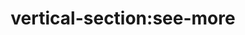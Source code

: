 ---
title: 'vertical-section:see-more'
pt: >-
    vertical-section:see-more
en: >-
    vertical-section:see-more
---